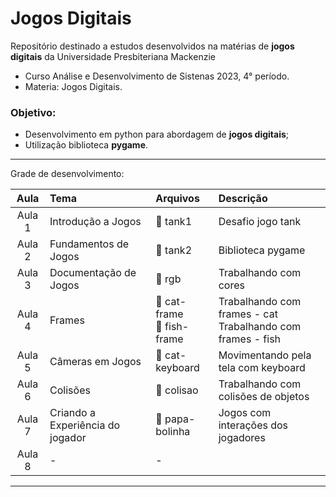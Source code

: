 # Jogos Digitais

Repositório destinado a estudos desenvolvidos na matérias de **jogos digitais** da Universidade Presbiteriana Mackenzie
- Curso Análise e Desenvolvimento de Sistenas 2023, 4° período.
- Materia: Jogos Digitais.

### Objetivo:

* Desenvolvimento em python para abordagem de **jogos digitais**;
* Utilização biblioteca **pygame**.

---

Grade de desenvolvimento:

| Aula | Tema | Arquivos | Descrição |
| :---:|:---|:--- |:---|
| Aula 1 | Introdução a Jogos |📁 tank1 | Desafio jogo tank |
|Aula 2 | Fundamentos de Jogos |📁 tank2 | Biblioteca pygame |
|Aula 3| Documentação de Jogos|📁 rgb | Trabalhando com cores |
|Aula 4 | Frames|📁 cat-frame <br>📁 fish-frame </br>|Trabalhando com frames - cat <br>Trabalhando com frames - fish</br>|
|Aula 5 | Câmeras em Jogos|📁 cat-keyboard| Movimentando pela tela com keyboard |
|Aula 6 | Colisões|📁 colisao| Trabalhando com colisões de objetos|
| Aula 7 | Criando a Experiência do jogador|📁 papa-bolinha| Jogos com interações dos jogadores |
| Aula 8 | - | - |

---
